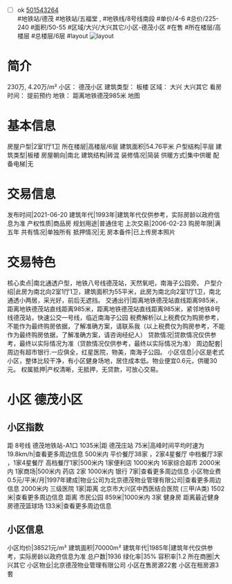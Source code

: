 - [ ] ok [501543264](https://bj.5i5j.com/ershoufang/501543264.html)  
 #地铁站/德茂 #地铁站/五福堂 ,  #地铁线/8号线南段
#单价/4-6 #总价/225-240 #面积/50-55   #区域/大兴/大兴其它/小区-德茂小区 #在售 #所在楼层/高楼层 #总楼层/6层 #layout 
![layout](http://image2a.5i5j.com/bdir/layout/5c186f0290eb4d4784a780aaf58b0665.jpg_P5.jpg) 
# 简介 
 230万,  4.20万/m² 
小区： 德茂小区
建筑类型： 板楼
区域： 大兴 大兴其它
看房时间： 提前预约
地铁： 距离地铁德茂985米 地图
# 基本信息 
 房屋户型|2室1厅1卫
所在楼层|高楼层/6层
建筑面积|54.76平米
户型结构|平层
建筑类型|板楼
房屋朝向|南北
建筑结构|砖混
装修情况|简装
供暖方式|集中供暖
配备电梯|无
# 交易信息 
 发布时间|2021-06-20
建筑年代|1993年|建筑年代仅供参考，实际房龄以政府信息为准
产权性质|商品房
规划用途|普通住宅
上次交易|2006-02-23
购房年限|满五年
共有情况|单独所有
抵押情况|无
房本备件|已上传房本照片
# 交易特色 
 核心卖点|南北通透户型，地铁八号线德茂站，天然氧吧，南海子公园旁。
户型介绍|此房为南北向2室1厅1卫，建筑面积为55平米，此房为南北向2室1厅1卫，南北通透小两居，采光好，前后无遮挡。
交通出行|距离地铁德茂站直线距离985米，距离地铁德茂站直线距离985米，距离地铁德茂站直线距离985米，紧邻地铁8号线德茂站，快速公交一号线，临近南海子公园
税费解析|以上税费仅为购房参考，不能作为最终购房依据，了解准确方案，请联系我（以上税费仅为购房参考，不能作为最终购房依据，了解准确方案，请咨询经纪人）
贷款情况|贷款情况仅供参考，最终以实际情况为准（贷款情况仅供参考，最终以实际情况为准）
周边配套|周边有超市银行.一应俱全，红星医院，物美，南海子公园。
小区信息|小区是老式小区，整体比较干净，有小区健身场地，居住成本低。物业便宜0.6元，供暖30元。
权属抵押|产权清晰，无抵押，无贷款，可放心交易。
# 小区 德茂小区
## 小区指数 
 距 8号线 德茂地铁站-A1口 1035米|距 德茂庄站 75米|高峰时间平均时速为19.8km/h|查看更多周边信息
500米内 平价餐厅38家 ，2家4星餐厅
中档餐厅3家 ，1家4星餐厅
高档餐厅1家|500米内 1家便利店
1000米内 16家综合超市
2000米内 1家商场|500米内 药店 2家
1000米内 银行 7家|查看更多周边信息
小区物业费0.5元/平米/月|1997年建成|物业公司为北京德茂物业管理有限公司|查看更多周边信息
2000米内 三级医院 1家|距离 北京市大兴区中西医结合医院 (三甲/A类) 1502米|查看更多周边信息
距离 市民公园 859米|1000米内 3家 健身房
距离最近健身房德茂篮球场 133米|查看更多周边信息
## 小区信息 
 小区均价|38521元/m²
建筑面积|70000m²
建筑年代|1985年|建筑年代仅供参考，实际房龄以政府信息为准
总户数|1936
绿化率|35%
容积率|1.2
所在商圈|大兴其它
小区物业|北京德茂物业管理有限公司
小区在售房源22套
小区在租房源3套
